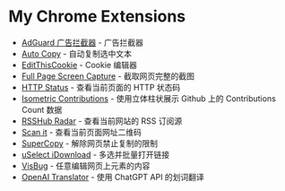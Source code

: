 # My Chrome Extensions

- [AdGuard 广告拦截器](https://chrome.google.com/webstore/detail/bgnkhhnnamicmpeenaelnjfhikgbkllg) - 广告拦截器
- [Auto Copy](https://chrome.google.com/webstore/detail/auto-copy/bijpdibkloghppkbmhcklkogpjaenfkg) - 自动复制选中文本
- [EditThisCookie](https://chrome.google.com/webstore/detail/fngmhnnpilhplaeedifhccceomclgfbg) - Cookie 编辑器
- [Full Page Screen Capture](https://chrome.google.com/webstore/detail/fdpohaocaechififmbbbbbknoalclacl) - 截取网页完整的截图
- [HTTP Status](https://chrome.google.com/webstore/detail/cknfnacbckhfpjahnmkblajcpledpfnp) - 查看当前页面的 HTTP 状态码
- [Isometric Contributions](https://chrome.google.com/webstore/detail/mjoedlfflcchnleknnceiplgaeoegien) - 使用立体柱状展示 Github 上的 Contributions Count 数据
- [RSSHub Radar](https://chrome.google.com/webstore/detail/kefjpfngnndepjbopdmoebkipbgkggaa) - 查看当前网站的 RSS 订阅源
- [Scan it](https://chrome.google.com/webstore/detail/dacniolddlepgdpejbnbfbkkcabhmnnc) - 查看当前页面网址二维码
- [SuperCopy](https://chrome.google.com/webstore/detail/onepmapfbjohnegdmfhndpefjkppbjkm) - 解除网页禁止复制的限制
- [uSelect iDownload](https://chrome.google.com/webstore/detail/ileabdhfjmgaognikmjgmhhkjffggejc) - 多选并批量打开链接
- [VisBug](https://chrome.google.com/webstore/detail/cdockenadnadldjbbgcallicgledbeoc) - 任意编辑网页上元素的内容
- [OpenAI Translator](https://chrome.google.com/webstore/detail/openai-translator/ogjibjphoadhljaoicdnjnmgokohngcc) - 使用 ChatGPT API 的划词翻译
